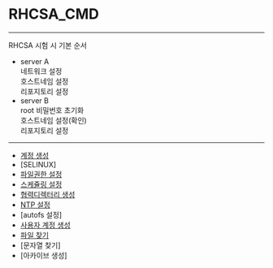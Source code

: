 # RHCSA_CMD
---

RHCSA 시험 시 기본 순서

- server A  
네트워크 설정    
호스트네임 설정  
리포지토리 설정  
- server B  
root 비밀번호 초기화  
호스트네임 설정(확인)  
리포지토리 설정  

---
- [계정 생성](https://github.com/chanW-pack/Linux_OS/blob/main/RHCSA_CMD/%EA%B3%84%EC%A0%95%20%EC%83%9D%EC%84%B1.md)
- [SELINUX]
- [파일권한 설정](https://github.com/chanW-pack/Linux_OS/blob/main/RHCSA_CMD/%ED%8C%8C%EC%9D%BC%EA%B6%8C%ED%95%9C%20%EC%84%A4%EC%A0%95.md)
- [스케쥴링 설정](https://github.com/chanW-pack/Linux_OS/blob/main/RHCSA_CMD/%EC%8A%A4%EC%BC%80%EC%A5%B4%EB%A7%81%20%EC%84%A4%EC%A0%95.md)
- [협력디렉터리 생성](https://github.com/chanW-pack/Linux_OS/blob/main/RHCSA_CMD/%ED%98%91%EB%A0%A5%20%EC%9E%91%EC%97%85%20%EB%94%94%EB%A0%89%ED%86%A0%EB%A6%AC%20%EC%83%9D%EC%84%B1.md)
- [NTP 설정](https://github.com/chanW-pack/Linux_OS/blob/main/RHCSA_CMD/NTP%20%EC%84%A4%EC%A0%95.md)
- [autofs 설정]
- [사용자 계정 생성](https://github.com/chanW-pack/Linux_OS/blob/main/RHCSA_CMD/%EC%82%AC%EC%9A%A9%EC%9E%90%20%EA%B3%84%EC%A0%95%20%EC%83%9D%EC%84%B1.md)
- [파일 찾기](https://github.com/chanW-pack/Linux_OS/blob/main/RHCSA_CMD/%ED%8C%8C%EC%9D%BC%20%EC%B0%BE%EA%B8%B0.md)
- [문자열 찾기]
- [아카이브 생성]
